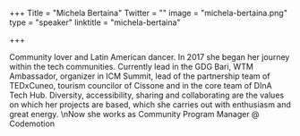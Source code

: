+++
Title = "Michela Bertaina"
Twitter = ""
image = "michela-bertaina.png"
type = "speaker"
linktitle = "michela-bertaina"

+++

Community lover and Latin American dancer. In 2017 she began her journey within the tech communities. Currently lead in the GDG Bari, WTM Ambassador, organizer in ICM Summit, lead of the partnership team of TEDxCuneo, tourism councilor of Cissone and in the core team of DInA Tech Hub. Diversity, accessibility, sharing and collaborating are the values ​​on which her projects are based, which she carries out with enthusiasm and great energy.
\nNow she works as Community Program Manager @ Codemotion
